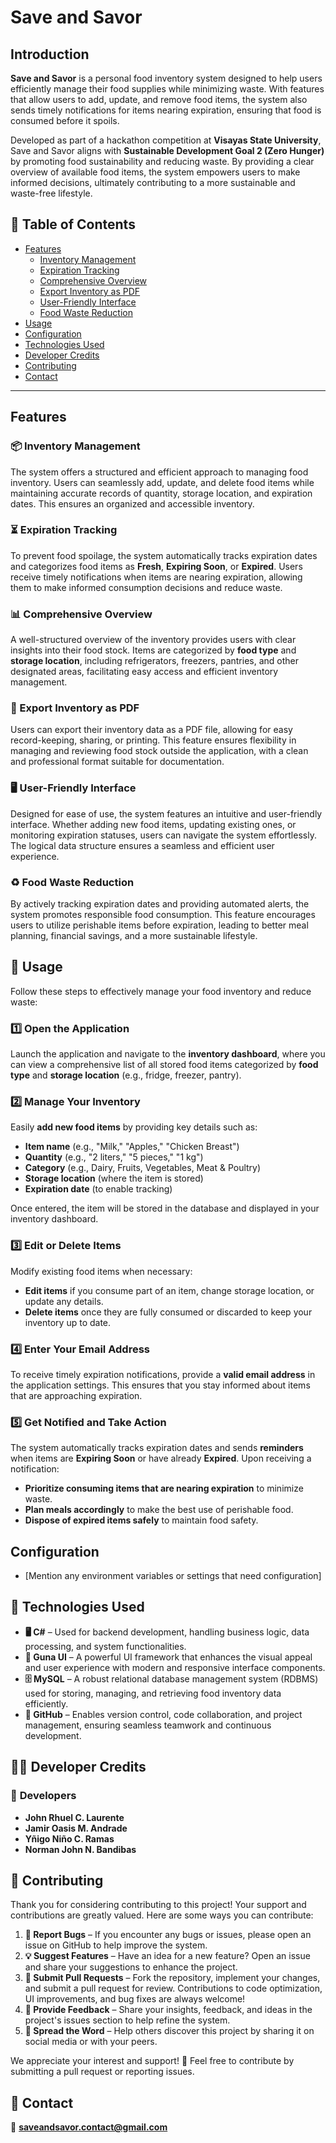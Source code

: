 # **Save and Savor**

## **Introduction**
**Save and Savor** is a personal food inventory system designed to help users efficiently manage their food supplies while minimizing waste. With features that allow users to add, update, and remove food items, the system also sends timely notifications for items nearing expiration, ensuring that food is consumed before it spoils.

Developed as part of a hackathon competition at **Visayas State University**, Save and Savor aligns with **Sustainable Development Goal 2 (Zero Hunger)** by promoting food sustainability and reducing waste. By providing a clear overview of available food items, the system empowers users to make informed decisions, ultimately contributing to a more sustainable and waste-free lifestyle.

## **📑 Table of Contents**  

- [Features](#features)  
  - [Inventory Management](#-inventory-management)  
  - [Expiration Tracking](#-expiration-tracking)  
  - [Comprehensive Overview](#-comprehensive-overview)  
  - [Export Inventory as PDF](#-export-inventory-as-pdf)  
  - [User-Friendly Interface](#-user-friendly-interface)  
  - [Food Waste Reduction](#-food-waste-reduction)  
- [Usage](#-usage)  
- [Configuration](#configuration)  
- [Technologies Used](#-technologies-used)  
- [Developer Credits](#-developer-credits)  
- [Contributing](#-contributing)  
- [Contact](#-contact)  

---

## **Features**  

### **📦 Inventory Management**  
The system offers a structured and efficient approach to managing food inventory. Users can seamlessly add, update, and delete food items while maintaining accurate records of quantity, storage location, and expiration dates. This ensures an organized and accessible inventory.  

### **⏳ Expiration Tracking**  
To prevent food spoilage, the system automatically tracks expiration dates and categorizes food items as **Fresh**, **Expiring Soon**, or **Expired**. Users receive timely notifications when items are nearing expiration, allowing them to make informed consumption decisions and reduce waste.  

### **📊 Comprehensive Overview**  
A well-structured overview of the inventory provides users with clear insights into their food stock. Items are categorized by **food type** and **storage location**, including refrigerators, freezers, pantries, and other designated areas, facilitating easy access and efficient inventory management.  

### **📄 Export Inventory as PDF**  
Users can export their inventory data as a PDF file, allowing for easy record-keeping, sharing, or printing. This feature ensures flexibility in managing and reviewing food stock outside the application, with a clean and professional format suitable for documentation. 

### **🖥️ User-Friendly Interface**  
Designed for ease of use, the system features an intuitive and user-friendly interface. Whether adding new food items, updating existing ones, or monitoring expiration statuses, users can navigate the system effortlessly. The logical data structure ensures a seamless and efficient user experience.  

### **♻️ Food Waste Reduction**  
By actively tracking expiration dates and providing automated alerts, the system promotes responsible food consumption. This feature encourages users to utilize perishable items before expiration, leading to better meal planning, financial savings, and a more sustainable lifestyle.  

## 📌 **Usage**  

Follow these steps to effectively manage your food inventory and reduce waste:  

### 1️⃣ Open the Application  
Launch the application and navigate to the **inventory dashboard**, where you can view a comprehensive list of all stored food items categorized by **food type** and **storage location** (e.g., fridge, freezer, pantry).  

### 2️⃣ Manage Your Inventory  
Easily **add new food items** by providing key details such as:  
   - **Item name** (e.g., "Milk," "Apples," "Chicken Breast")  
   - **Quantity** (e.g., "2 liters," "5 pieces," "1 kg")  
   - **Category** (e.g., Dairy, Fruits, Vegetables, Meat & Poultry)  
   - **Storage location** (where the item is stored)  
   - **Expiration date** (to enable tracking)  

Once entered, the item will be stored in the database and displayed in your inventory dashboard.  

### 3️⃣ Edit or Delete Items  
Modify existing food items when necessary:  
   - **Edit items** if you consume part of an item, change storage location, or update any details.  
   - **Delete items** once they are fully consumed or discarded to keep your inventory up to date.  

### 4️⃣ Enter Your Email Address  
To receive timely expiration notifications, provide a **valid email address** in the application settings. This ensures that you stay informed about items that are approaching expiration.  

### 5️⃣ Get Notified and Take Action  
The system automatically tracks expiration dates and sends **reminders** when items are **Expiring Soon** or have already **Expired**. Upon receiving a notification:  
   - **Prioritize consuming items that are nearing expiration** to minimize waste.  
   - **Plan meals accordingly** to make the best use of perishable food.  
   - **Dispose of expired items safely** to maintain food safety.  

## **Configuration**
- [Mention any environment variables or settings that need configuration]

## 🚀 **Technologies Used**  

- **🖥️ C#** – Used for backend development, handling business logic, data processing, and system functionalities.  
- **🎨 Guna UI** – A powerful UI framework that enhances the visual appeal and user experience with modern and responsive interface components.  
- **🗄️ MySQL** – A robust relational database management system (RDBMS) used for storing, managing, and retrieving food inventory data efficiently.  
- **🔄 GitHub** – Enables version control, code collaboration, and project management, ensuring seamless teamwork and continuous development.  

## 👨‍💻 **Developer Credits**  

### 👥 **Developers**  
- **John Rhuel C. Laurente**  
- **Jamir Oasis M. Andrade**  
- **Yñigo Niño C. Ramas**  
- **Norman John N. Bandibas**  

## 🤝 **Contributing**

Thank you for considering contributing to this project! Your support and contributions are greatly valued. Here are some ways you can contribute:  

1. **🐞 Report Bugs** – If you encounter any bugs or issues, please open an issue on GitHub to help improve the system.  
2. **💡 Suggest Features** – Have an idea for a new feature? Open an issue and share your suggestions to enhance the project.  
3. **🔀 Submit Pull Requests** – Fork the repository, implement your changes, and submit a pull request for review. Contributions to code optimization, UI improvements, and bug fixes are always welcome!  
4. **💬 Provide Feedback** – Share your insights, feedback, and ideas in the project's issues section to help refine the system.  
5. **📢 Spread the Word** – Help others discover this project by sharing it on social media or with your peers.  

We appreciate your interest and support! 🚀 Feel free to contribute by submitting a pull request or reporting issues.  

## 📩 **Contact**
📧 **saveandsavor.contact@gmail.com**
